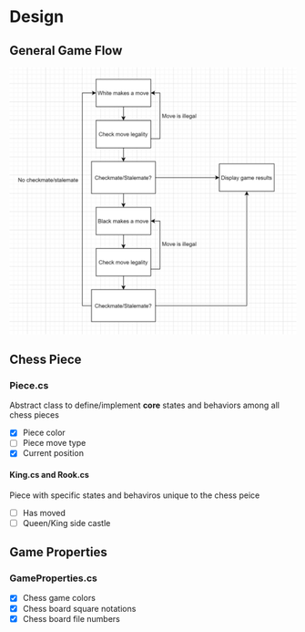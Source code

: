 # Design

## General Game Flow
![](./images/program-design-logic.PNG)  

## Chess Piece
### Piece.cs  
Abstract class to define/implement <b>core</b> states and behaviors among all chess pieces  
- [x] Piece color  
- [ ] Piece move type  
- [x] Current position  

#### King.cs and Rook.cs
Piece with specific states and behaviros unique to the chess peice
- [ ] Has moved
- [ ] Queen/King side castle

## Game Properties
### GameProperties.cs
- [x] Chess game colors
- [x] Chess board square notations
- [x] Chess board file numbers
